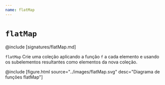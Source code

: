 ```yaml
---
name: flatMap
---
```


# `flatMap`

@include [signatures/flatMap.md]

`flatMap` Crie uma coleção aplicando a função `f` a cada elemento e usando os subelementos resultantes como elementos da nova coleção.

@include [figure.html source="../images/flatMap.svg" desc="Diagrama de funções flatMap"]
